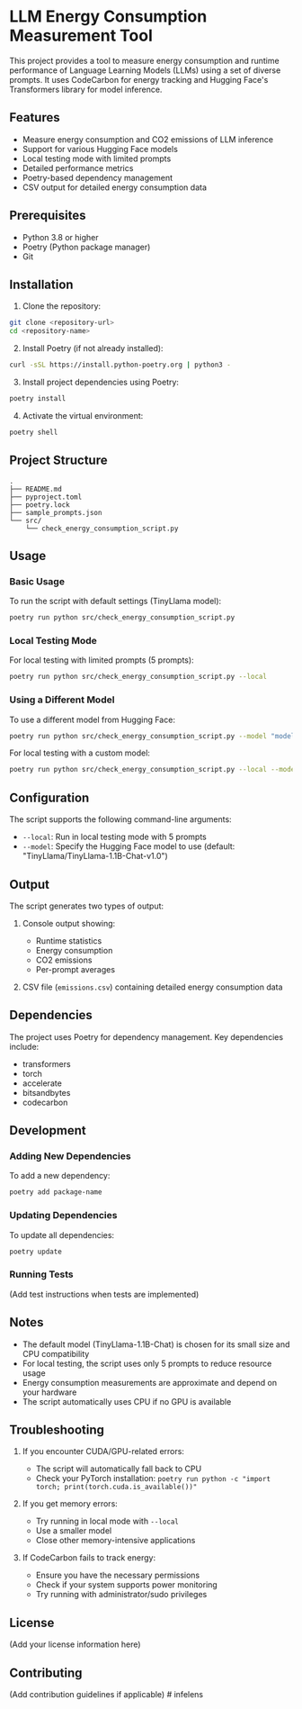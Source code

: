 # LLM Energy Consumption Measurement Tool

This project provides a tool to measure energy consumption and runtime performance of Language Learning Models (LLMs) using a set of diverse prompts. It uses CodeCarbon for energy tracking and Hugging Face's Transformers library for model inference.

## Features

- Measure energy consumption and CO2 emissions of LLM inference
- Support for various Hugging Face models
- Local testing mode with limited prompts
- Detailed performance metrics
- Poetry-based dependency management
- CSV output for detailed energy consumption data

## Prerequisites

- Python 3.8 or higher
- Poetry (Python package manager)
- Git

## Installation

1. Clone the repository:
```bash
git clone <repository-url>
cd <repository-name>
```

2. Install Poetry (if not already installed):
```bash
curl -sSL https://install.python-poetry.org | python3 -
```

3. Install project dependencies using Poetry:
```bash
poetry install
```

4. Activate the virtual environment:
```bash
poetry shell
```

## Project Structure

```
.
├── README.md
├── pyproject.toml
├── poetry.lock
├── sample_prompts.json
└── src/
    └── check_energy_consumption_script.py
```

## Usage

### Basic Usage

To run the script with default settings (TinyLlama model):

```bash
poetry run python src/check_energy_consumption_script.py
```

### Local Testing Mode

For local testing with limited prompts (5 prompts):

```bash
poetry run python src/check_energy_consumption_script.py --local
```

### Using a Different Model

To use a different model from Hugging Face:

```bash
poetry run python src/check_energy_consumption_script.py --model "model-name"
```

For local testing with a custom model:

```bash
poetry run python src/check_energy_consumption_script.py --local --model "model-name"
```

## Configuration

The script supports the following command-line arguments:

- `--local`: Run in local testing mode with 5 prompts
- `--model`: Specify the Hugging Face model to use (default: "TinyLlama/TinyLlama-1.1B-Chat-v1.0")

## Output

The script generates two types of output:

1. Console output showing:
   - Runtime statistics
   - Energy consumption
   - CO2 emissions
   - Per-prompt averages

2. CSV file (`emissions.csv`) containing detailed energy consumption data

## Dependencies

The project uses Poetry for dependency management. Key dependencies include:

- transformers
- torch
- accelerate
- bitsandbytes
- codecarbon

## Development

### Adding New Dependencies

To add a new dependency:

```bash
poetry add package-name
```

### Updating Dependencies

To update all dependencies:

```bash
poetry update
```

### Running Tests

(Add test instructions when tests are implemented)

## Notes

- The default model (TinyLlama-1.1B-Chat) is chosen for its small size and CPU compatibility
- For local testing, the script uses only 5 prompts to reduce resource usage
- Energy consumption measurements are approximate and depend on your hardware
- The script automatically uses CPU if no GPU is available

## Troubleshooting

1. If you encounter CUDA/GPU-related errors:
   - The script will automatically fall back to CPU
   - Check your PyTorch installation: `poetry run python -c "import torch; print(torch.cuda.is_available())"`

2. If you get memory errors:
   - Try running in local mode with `--local`
   - Use a smaller model
   - Close other memory-intensive applications

3. If CodeCarbon fails to track energy:
   - Ensure you have the necessary permissions
   - Check if your system supports power monitoring
   - Try running with administrator/sudo privileges

## License

(Add your license information here)

## Contributing

(Add contribution guidelines if applicable) # infelens
